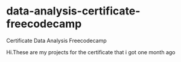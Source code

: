 # data-analysis-certificate-freecodecamp
Certificate Data Analysis Freecodecamp


Hi.These are my projects for the certificate that i got one month ago 

